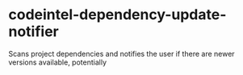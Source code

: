 # codeintel-dependency-update-notifier
Scans project dependencies and notifies the user if there are newer versions available, potentially 
